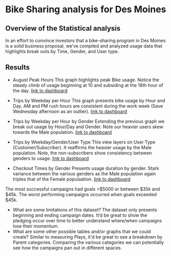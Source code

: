 # Bike Sharing analysis for Des Moines

## Overview of the Statistical analysis
In an effort to convince investors that a bike-sharing program in Des Moines is a solid business proposal, we’ve compiled and analyzed usage data that highlights break outs by Time, Gender, and User type. 	

## Results
- August Peak Hours
This graph highlights peak Bike usage. Notice the steady climb of usage beginning at 10 and subsiding at the 18th hour of the day.
[link to dashboard](https://public.tableau.com/app/profile/law.campbell/viz/MSUWork7/AugustPeakHours?publish=yes)

- Trips by Weekday per Hour
This graph presents bike usage by Hour and Day. AM and PM rush hours are consistent during the work week (Save Wednesday afternoon as an outlier). 
[link to dashboard](https://public.tableau.com/app/profile/law.campbell/viz/MSUWork2/Sheet2?publish=yes)

- Trips by Weekday per Hour by Gender
Extending the previous graph we break out usage by Hour/Day and Gender. Note our heavier users skew towards the Male population.
[link to dashboard](https://public.tableau.com/app/profile/law.campbell/viz/MSUWork4/TripsbyGender?publish=yes)

- Trips by Weekday/Gender/User Type
This view layers on User Type (Customer/Subscriber). It reaffirms the heavier usage by the Male population. Note, the non-subscribers show consistency between genders to usage.
[link to dashboard](https://public.tableau.com/app/profile/law.campbell/viz/MSUWork5/Sheet5?publish=yes)

- Checkout Times by Gender
Presents usage duration by gender. Stark variance between the various genders as the Male population again triples that of the Female populaation. 
[link to dashboard](https://public.tableau.com/app/profile/law.campbell/viz/MSUWork3/CheckoutTimesbyGender?publish=yes)

The most successful campaigns had goals >$5000 or between $35k and $45k. The worst performing campaigns occurred when goals exceeded $45k.
- What are some limitations of this dataset?
The dataset only presents beginning and ending campaign dates. It’d be great to show the pledging occur over time to better understand where/when campaigns lose their momentum.
- What are some other possible tables and/or graphs that we could create?
Similar to measuring Plays, it'd be great to see a breakdown by Parent categories. Comparing the various categories we can potentially see how the campaigns pan out in different spaces.
